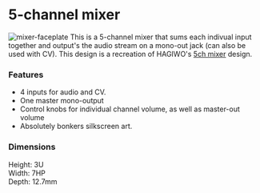 # 5-channel mixer
![mixer-faceplate](https://github.com/ecruz480/eurorack/assets/6435014/edee8be9-83d0-4cd5-84d9-741eb7913af9)
This is a 5-channel mixer that sums each indivual input together and output's the audio stream on a mono-out jack (can also be used with CV). This design is a recreation of HAGIWO's [5ch mixer](https://note.com/solder_state/n/nffc1a33053be) design.

### Features
- 4 inputs for audio and CV.
- One master mono-output
- Control knobs for individual channel volume, as well as master-out volume
- Absolutely bonkers silkscreen art.

### Dimensions
Height: 3U  
Width: 7HP  
Depth: 12.7mm  
